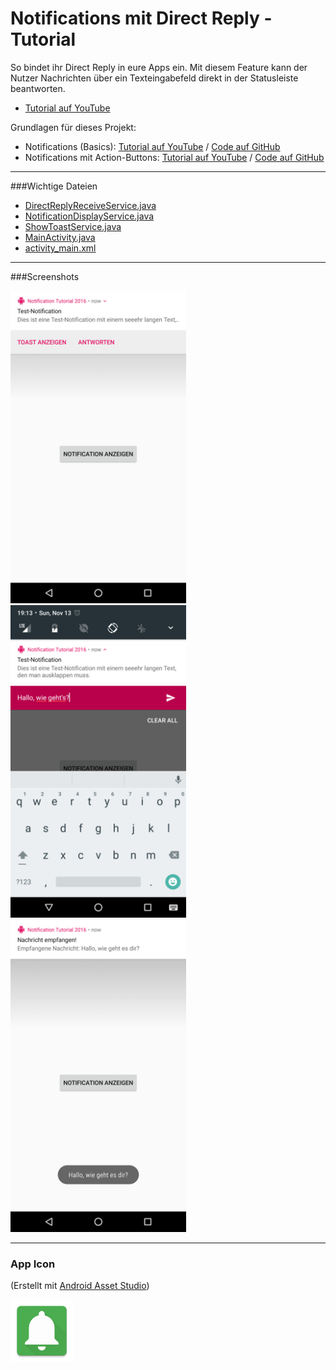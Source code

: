# Notifications mit Direct Reply - Tutorial
So bindet ihr Direct Reply in eure Apps ein. Mit diesem Feature kann der Nutzer Nachrichten  über ein Texteingabefeld direkt in der Statusleiste beantworten.

- [Tutorial auf YouTube](https://youtu.be/IMuKgb1G8rw)

Grundlagen für dieses Projekt: 
- Notifications (Basics): [Tutorial auf YouTube](https://youtu.be/jUmQR7OZ3_Q) / [Code auf GitHub](https://github.com/derAndroidPro/NotificationTutorialBasic2016)
- Notifications mit Action-Buttons: [Tutorial auf YouTube](https://youtu.be/T8t9XrWo_pI) / [Code auf GitHub](https://github.com/derAndroidPro/NotificationActionsTutorial2016)

---

###Wichtige Dateien
- [DirectReplyReceiveService.java](/app/src/main/java/de/derandroidpro/notificationtutorial2016/DirectReplyReceiveService.java)
- [NotificationDisplayService.java](/app/src/main/java/de/derandroidpro/notificationtutorial2016/NotificationDisplayService.java)
- [ShowToastService.java](/app/src/main/java/de/derandroidpro/notificationtutorial2016/ShowToastService.java)
- [MainActivity.java](/app/src/main/java/de/derandroidpro/notificationtutorial2016/MainActivity.java)
- [activity_main.xml](/app/src/main/res/layout/activity_main.xml)

---

###Screenshots

<img src="/Screenshot_1479063800.png" height="500px" />
<img src="/Screenshot_1479068987.png" height="500px" />
<img src="/Screenshot_1479063827.png" height="500px" />

---

### App Icon
(Erstellt mit [Android Asset Studio](http://romannurik.github.io/AndroidAssetStudio/icons-launcher.html))

<img src="/app/src/main/res/mipmap-xxxhdpi/ic_launcher.png" height="100px" />
